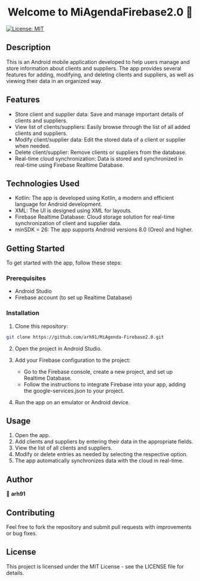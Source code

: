 <h1 align="center">Welcome to MiAgendaFirebase2.0 👋</h1>
<p>
  <a href="https://opensource.org/licenses/MIT" target="_blank">
    <img alt="License: MIT " src="https://img.shields.io/badge/License-MIT -yellow.svg" />
  </a>
</p>


## Description
This is an Android mobile application developed to help users manage and store information about clients and suppliers. 
The app provides several features for adding, modifying, and deleting clients and suppliers, as well as viewing their data in an organized way.


## Features
- Store client and supplier data: Save and manage important details of clients and suppliers.
- View list of clients/suppliers: Easily browse through the list of all added clients and suppliers.
- Modify client/supplier data: Edit the stored data of a client or supplier when needed.
- Delete client/supplier: Remove clients or suppliers from the database.
- Real-time cloud synchronization: Data is stored and synchronized in real-time using Firebase Realtime Database.


## Technologies Used
- Kotlin: The app is developed using Kotlin, a modern and efficient language for Android development.
- XML: The UI is designed using XML for layouts.
- Firebase Realtime Database: Cloud storage solution for real-time synchronization of client and supplier data.
- minSDK = 26: The app supports Android versions 8.0 (Oreo) and higher.

  
## Getting Started
To get started with the app, follow these steps:

### Prerequisites
- Android Studio
- Firebase account (to set up Realtime Database)

### Installation
1. Clone this repository:

```sh
git clone https://github.com/arh91/MiAgenda-Firebase2.0.git
```
2. Open the project in Android Studio.

3. Add your Firebase configuration to the project:

    - Go to the Firebase console, create a new project, and set up Realtime Database.
    - Follow the instructions to integrate Firebase into your app, adding the google-services.json to your project.
  
4. Run the app on an emulator or Android device.


## Usage
1. Open the app.
2. Add clients and suppliers by entering their data in the appropriate fields.
3. View the list of all clients and suppliers.
4. Modify or delete entries as needed by selecting the respective option.
5. The app automatically synchronizes data with the cloud in real-time.


## Author

👤 **arh91**


## Contributing
Feel free to fork the repository and submit pull requests with improvements or bug fixes.


## License
This project is licensed under the MIT License - see the LICENSE file for details.

